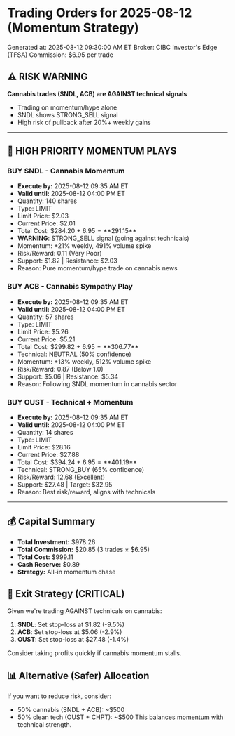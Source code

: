 # Trading Orders for 2025-08-12 (Momentum Strategy)

Generated at: 2025-08-12 09:30:00 AM ET
Broker: CIBC Investor's Edge (TFSA)
Commission: $6.95 per trade

## ⚠️ RISK WARNING
**Cannabis trades (SNDL, ACB) are AGAINST technical signals**
- Trading on momentum/hype alone
- SNDL shows STRONG_SELL signal
- High risk of pullback after 20%+ weekly gains

---

## 🔴 HIGH PRIORITY MOMENTUM PLAYS

### BUY SNDL - Cannabis Momentum
- **Execute by:** 2025-08-12 09:35 AM ET
- **Valid until:** 2025-08-12 04:00 PM ET
- Quantity: 140 shares
- Type: LIMIT
- Limit Price: $2.03
- Current Price: $2.01
- Total Cost: $284.20 + $6.95 = **$291.15**
- **WARNING**: STRONG_SELL signal (going against technicals)
- Momentum: +21% weekly, 491% volume spike
- Risk/Reward: 0.11 (Very Poor)
- Support: $1.82 | Resistance: $2.03
- Reason: Pure momentum/hype trade on cannabis news

### BUY ACB - Cannabis Sympathy Play
- **Execute by:** 2025-08-12 09:35 AM ET  
- **Valid until:** 2025-08-12 04:00 PM ET
- Quantity: 57 shares
- Type: LIMIT
- Limit Price: $5.26
- Current Price: $5.21
- Total Cost: $299.82 + $6.95 = **$306.77**
- Technical: NEUTRAL (50% confidence)
- Momentum: +13% weekly, 512% volume spike
- Risk/Reward: 0.87 (Below 1.0)
- Support: $5.06 | Resistance: $5.34
- Reason: Following SNDL momentum in cannabis sector

### BUY OUST - Technical + Momentum
- **Execute by:** 2025-08-12 09:35 AM ET
- **Valid until:** 2025-08-12 04:00 PM ET
- Quantity: 14 shares
- Type: LIMIT
- Limit Price: $28.16
- Current Price: $27.88
- Total Cost: $394.24 + $6.95 = **$401.19**
- Technical: STRONG_BUY (65% confidence)
- Risk/Reward: 12.68 (Excellent)
- Support: $27.48 | Target: $32.95
- Reason: Best risk/reward, aligns with technicals

---

## 💰 Capital Summary
- **Total Investment:** $978.26
- **Total Commission:** $20.85 (3 trades × $6.95)
- **Total Cost:** $999.11
- **Cash Reserve:** $0.89
- **Strategy:** All-in momentum chase

## 🚨 Exit Strategy (CRITICAL)
Given we're trading AGAINST technicals on cannabis:
1. **SNDL**: Set stop-loss at $1.82 (-9.5%)
2. **ACB**: Set stop-loss at $5.06 (-2.9%)  
3. **OUST**: Set stop-loss at $27.48 (-1.4%)

Consider taking profits quickly if cannabis momentum stalls.

## 📊 Alternative (Safer) Allocation
If you want to reduce risk, consider:
- 50% cannabis (SNDL + ACB): ~$500
- 50% clean tech (OUST + CHPT): ~$500
This balances momentum with technical strength.